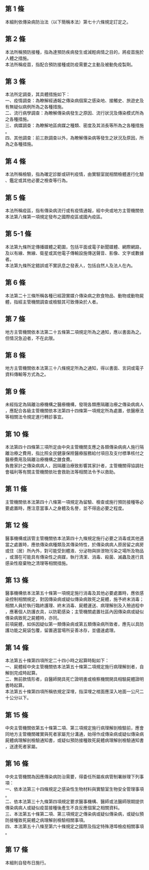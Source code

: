 第 1 條
-------
本細則依傳染病防治法（以下簡稱本法）第七十六條規定訂定之。

第 2 條
-------
本法所稱預防接種，指為達預防疾病發生或減輕病情之目的，將疫苗施於  
人體之措施。  
本法所稱疫苗，指配合預防接種或防疫需要之主動及被動免疫製劑。

第 3 條
-------
本法所定調查，其具體措施如下：  
一、疫情調查：為瞭解經通報之傳染病個案之感染地、接觸史、旅遊史及  
    有無疑似病例所為之各種措施。  
二、流行病學調查：為瞭解傳染病發生之原因、流行狀況及傳染模式所為  
    之各種措施。  
三、病媒調查：為瞭解地區病媒之種類、密度及其消長等所為之各種措施  
    。  
四、其他調查：前三款調查以外，為瞭解傳染病等發生之狀況及原因，所  
    為之各種措施。

第 4 條
-------
本法所稱檢驗，指為確定診斷或研判疫情，由實驗室就相關檢體進行化驗  
、鑑定或其他必要之檢查等行為。

第 5 條
-------
本法所稱疫區，指有傳染病流行或有疫情通報，經中央或地方主管機關依  
本法第八條第一項規定發布之國際疫區或國內疫區。

第 5-1 條
---------
本法第九條所定傳播媒體之範圍，包括平面或電子新聞媒體、網際網路，  
及以有線、無線、衛星或其他電子傳輸設施傳送聲音、影像、文字或數據  
者。  
本法第九條所定錯誤或不實訊息之發表人，包括自然人及法人在內。

第 6 條
-------
本法第二十三條所稱各種已經證實媒介傳染病之飲食物品、動物或動物屍  
體，指經主管機關調查或檢驗其可致傳染於人者。

第 7 條
-------
地方主管機關依本法第二十五條第二項規定所為之通知，應以書面為之。  
但情況急迫者，不在此限。

第 8 條
-------
地方主管機關依本法第三十八條規定所為之通知，得以書面、言詞或電子  
資料傳輸等方式為之。

第 9 條
-------
未經指定為隔離治療機構之醫療機構，發現各類應隔離治療之傳染病病人  
，應配合各級主管機關依本法第四十四條第一項規定所為處置，依醫療法  
等相關法令規定進行轉診事宜。

第 10 條
--------
本法第四十四條第三項所定由中央主管機關支應之各類傳染病病人施行隔  
離治療之費用，指比照全民健康保險醫療服務給付項目及支付標準核付之  
醫療費用及隔離治療機構之膳食費。  
負擔家計之傳染病病人，因隔離治療致影響其家計者，主管機關得協調社  
會福利等有關主管機關依社會救助法等相關法令予以救助。

第 11 條
--------
主管機關依本法第四十八條第一項規定為留驗、檢查或施行預防接種等必  
要處置時，應注意當事人之身體及名譽，並不得逾必要之程度。

第 12 條
--------
醫事機構或該管主管機關依本法第四十九條規定施行必要之消毒或其他適  
當之處置時，應依傳染病種類及其傳染特性，於傳染病病人原居留之病房  
或住（居）所內外，對可能受到體液、分泌物與排泄物污染之場所及物品  
，或潛在可能具有傳染性之病媒，執行清潔、消毒、殺菌、滅蟲及進行具  
感染性廢棄物之清理等相關措施。

第 13 條
--------
醫事機構依本法第五十條第一項規定施行消毒及其他必要處置時，應依感  
染控制相關規定，對因傳染病或疑似傳染病致死之屍體，施予終末消毒；  
相關人員於執行臨終護理、終末消毒、屍體運送、病理解剖及入殮過程中  
，應著個人防護衣具，以防範感染；主管機關處置社區內因傳染病或疑似  
傳染病致死之屍體時，亦同。  
前項屍體，如係因疑似第一類傳染病或第五類傳染病所致者，應先以具防  
護功能之屍袋包覆，留置適當場所妥善冰存，並儘速處理。

第 14 條
--------
本法第五十條第四項所定二十四小時之起算時點如下：  
一、屍體經中央主管機關依本法第五十條第二項規定施行病理解剖者，自  
    解剖完成時起算。  
二、無前款情形者，自醫師開具死亡證明書或檢察機關開具相驗屍體證明  
    書時起算。  
本法第五十條第四項所稱依規定深埋，指深埋之棺面應深入地面一公尺二  
十公分以下。

第 15 條
--------
中央主管機關依第五十條第二項、第三項規定施行病理解剖檢驗前，應會  
同地方主管機關確實與死者家屬充分溝通，始得作成傳染病或疑似傳染病  
屍體病理解剖檢驗通知書，或疑似預防接種致死屍體病理解剖檢驗通知書  
，送達死者家屬。

第 16 條
--------
中央主管機關為因應傳染病防治需要，得委任所屬疾病管制署辦理下列事  
項：  
一、依本法第三十四條規定之感染性生物材料與實驗室生物安全管理事項  
    。  
二、依本法第三十九條第四項規定要求醫事機構、醫師或法醫師限期提供  
    傳染病病人或疑似疫苗接種後產生不良反應個案之相關資料。  
三、本法第五十條第二項、第三項規定之傳染病或疑似傳染病，或疑似預  
    防接種致死屍體之病理解剖檢驗相關事項。  
四、本法第五十八條至第六十條規定之國際及指定特殊港埠檢疫相關事項  
    。

第 17 條
--------
本細則自發布日施行。

